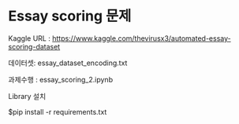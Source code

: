 # Essay scoring 문제

Kaggle URL : https://www.kaggle.com/thevirusx3/automated-essay-scoring-dataset

데이터셋: essay_dataset_encoding.txt

과제수행 : essay_scoring_2.ipynb

Library 설치 

$pip install -r requirements.txt
